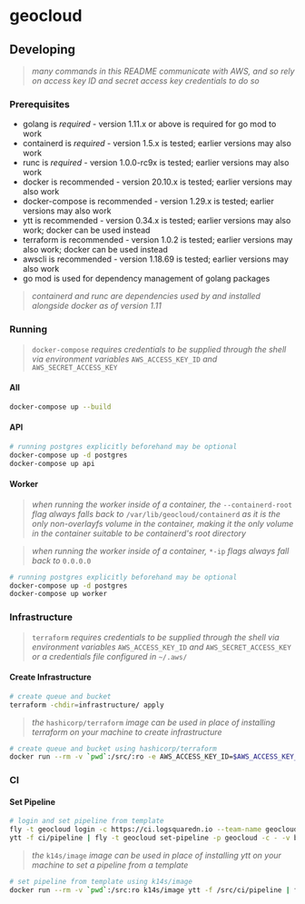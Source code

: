 # geocloud

## Developing

> _many commands in this README communicate with AWS, and so rely on access key ID and secret access key credentials to do so_

### Prerequisites

* golang is *required* - version 1.11.x or above is required for go mod to work
* containerd is *required* - version 1.5.x is tested; earlier versions may also work
* runc is *required* - version 1.0.0-rc9x is tested; earlier versions may also work
* docker is recommended - version 20.10.x is tested; earlier versions may also work
* docker-compose is recommended - version 1.29.x is tested; earlier versions may also work
* ytt is recommended - version 0.34.x is tested; earlier versions may also work; docker can be used instead
* terraform is recommended - version 1.0.2 is tested; earlier versions may also work; docker can be used instead
* awscli is recommended - version 1.18.69 is tested; earlier versions may also work
* go mod is used for dependency management of golang packages

> _containerd and runc are dependencies used by and installed alongside docker as of version 1.11_

### Running

> `docker-compose` _requires credentials to be supplied through the shell via environment variables_ `AWS_ACCESS_KEY_ID` _and_ `AWS_SECRET_ACCESS_KEY`

#### All

```sh
docker-compose up --build
```

#### API

```sh
# running postgres explicitly beforehand may be optional
docker-compose up -d postgres
docker-compose up api
```

#### Worker

> _when running the worker inside of a container, the_ `--containerd-root` _flag always falls back to_ `/var/lib/geocloud/containerd` _as it is the only non-overlayfs volume in the container, making it the only volume in the container suitable to be containerd's root directory_

> _when running the worker inside of a container,_ `*-ip` _flags always fall back to_ `0.0.0.0`

```sh
# running postgres explicitly beforehand may be optional
docker-compose up -d postgres
docker-compose up worker
```

### Infrastructure

> `terraform` _requires credentials to be supplied through the shell via environment variables_ `AWS_ACCESS_KEY_ID` _and_ `AWS_SECRET_ACCESS_KEY` _or a credentials file configured in_ `~/.aws/`

#### Create Infrastructure

```sh
# create queue and bucket
terraform -chdir=infrastructure/ apply
```

> _the_ `hashicorp/terraform` _image can be used in place of installing terraform on your machine to create infrastructure_

```sh
# create queue and bucket using hashicorp/terraform 
docker run --rm -v `pwd`:/src/:ro -e AWS_ACCESS_KEY_ID=$AWS_ACCESS_KEY_ID -e AWS_SECRET_ACCESS_KEY=$AWS_SECRET_ACCESS_KEY hashicorp/terraform -chdir=/src/infrastructure/ apply
```

### CI

#### Set Pipeline

```sh
# login and set pipeline from template
fly -t geocloud login -c https://ci.logsquaredn.io --team-name geocloud
ytt -f ci/pipeline | fly -t geocloud set-pipeline -p geocloud -c - -v branch=my-branch
```

> _the_ `k14s/image` _image can be used in place of installing ytt on your machine to set a pipeline from a template_

```sh
# set pipeline from template using k14s/image
docker run --rm -v `pwd`:/src:ro k14s/image ytt -f /src/ci/pipeline | fly -t geocloud set-pipeline -p geocloud -c - -v branch=my-branch
```
